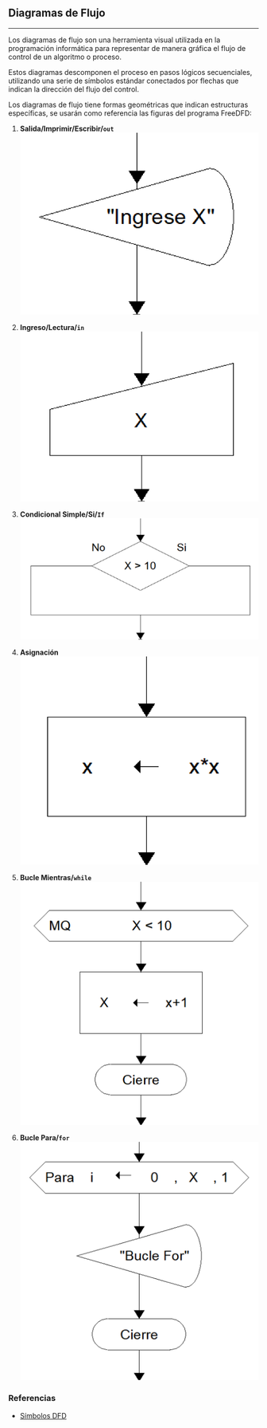## Diagramas de Flujo
---
Los diagramas de flujo son una herramienta visual utilizada en la programación informática para representar de manera gráfica el flujo de control de un algoritmo o proceso. 

Estos diagramas descomponen el proceso en pasos lógicos secuenciales, utilizando una serie de símbolos estándar conectados por flechas que indican la dirección del flujo del control.

Los diagramas de flujo tiene formas geométricas que indican estructuras específicas, se usarán como referencia las figuras del programa FreeDFD:


1. **Salida/Imprimir/Escribir/`out`**
   \
   ![](images/2024-08-24-09-50-03.png)

2. **Ingreso/Lectura/`in`**
   \
   ![](images/2024-08-24-09-51-27.png)

3. **Condicional Simple/Si/`If`**
   \
   ![](images/2024-08-24-09-52-30.png)

4. **Asignación**
   \
   ![](images/2024-08-24-09-53-42.png)

5. **Bucle Mientras/`while`**
   \
   ![](images/2024-08-24-09-56-02.png)

6. **Bucle Para/`for`**
   \
   ![](images/2024-08-24-09-59-50.png)

### Referencias
- [Símbolos DFD](https://informaticagrp32011.weebly.com/simbolos-dfd.html)